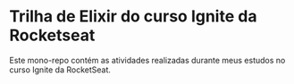 # Trilha de Elixir do curso Ignite da Rocketseat

Este mono-repo contém as atividades realizadas durante meus estudos no curso Ignite da RocketSeat.
